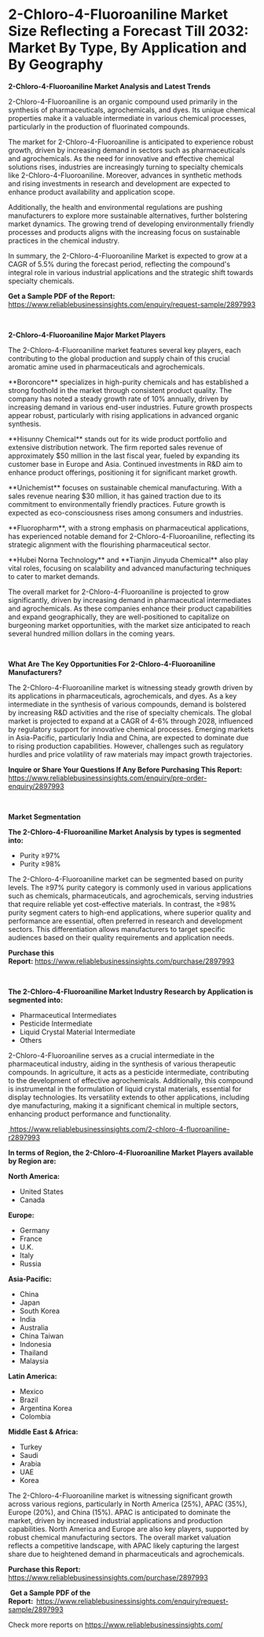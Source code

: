<p><h1>2-Chloro-4-Fluoroaniline Market Size Reflecting a Forecast Till 2032: Market By Type, By Application and By Geography</h1></p><p><strong>2-Chloro-4-Fluoroaniline Market Analysis and Latest Trends</strong></p>
<p><p>2-Chloro-4-Fluoroaniline is an organic compound used primarily in the synthesis of pharmaceuticals, agrochemicals, and dyes. Its unique chemical properties make it a valuable intermediate in various chemical processes, particularly in the production of fluorinated compounds. </p><p>The market for 2-Chloro-4-Fluoroaniline is anticipated to experience robust growth, driven by increasing demand in sectors such as pharmaceuticals and agrochemicals. As the need for innovative and effective chemical solutions rises, industries are increasingly turning to specialty chemicals like 2-Chloro-4-Fluoroaniline. Moreover, advances in synthetic methods and rising investments in research and development are expected to enhance product availability and application scope.</p><p>Additionally, the health and environmental regulations are pushing manufacturers to explore more sustainable alternatives, further bolstering market dynamics. The growing trend of developing environmentally friendly processes and products aligns with the increasing focus on sustainable practices in the chemical industry. </p><p>In summary, the 2-Chloro-4-Fluoroaniline Market is expected to grow at a CAGR of 5.5% during the forecast period, reflecting the compound's integral role in various industrial applications and the strategic shift towards specialty chemicals.</p></p>
<p><strong>Get a Sample PDF of the Report:&nbsp;</strong> <a href="https://www.reliablebusinessinsights.com/enquiry/request-sample/2897993?utm_campaign=2318&utm_medium=2&utm_source=Github&utm_content=ia&utm_term=15032025&utm_id=2-chloro-4-fluoroaniline">https://www.reliablebusinessinsights.com/enquiry/request-sample/2897993</a></p>
<p>&nbsp;</p>
<p><strong>2-Chloro-4-Fluoroaniline Major Market Players</strong></p>
<p><p>The 2-Chloro-4-Fluoroaniline market features several key players, each contributing to the global production and supply chain of this crucial aromatic amine used in pharmaceuticals and agrochemicals.</p><p>**Boroncore** specializes in high-purity chemicals and has established a strong foothold in the market through consistent product quality. The company has noted a steady growth rate of 10% annually, driven by increasing demand in various end-user industries. Future growth prospects appear robust, particularly with rising applications in advanced organic synthesis.</p><p>**Hisunny Chemical** stands out for its wide product portfolio and extensive distribution network. The firm reported sales revenue of approximately $50 million in the last fiscal year, fueled by expanding its customer base in Europe and Asia. Continued investments in R&D aim to enhance product offerings, positioning it for significant market growth.</p><p>**Unichemist** focuses on sustainable chemical manufacturing. With a sales revenue nearing $30 million, it has gained traction due to its commitment to environmentally friendly practices. Future growth is expected as eco-consciousness rises among consumers and industries.</p><p>**Fluoropharm**, with a strong emphasis on pharmaceutical applications, has experienced notable demand for 2-Chloro-4-Fluoroaniline, reflecting its strategic alignment with the flourishing pharmaceutical sector. </p><p>**Hubei Norna Technology** and **Tianjin Jinyuda Chemical** also play vital roles, focusing on scalability and advanced manufacturing techniques to cater to market demands.</p><p>The overall market for 2-Chloro-4-Fluoroaniline is projected to grow significantly, driven by increasing demand in pharmaceutical intermediates and agrochemicals. As these companies enhance their product capabilities and expand geographically, they are well-positioned to capitalize on burgeoning market opportunities, with the market size anticipated to reach several hundred million dollars in the coming years.</p></p>
<p>&nbsp;</p>
<p><strong>What Are The Key Opportunities For 2-Chloro-4-Fluoroaniline Manufacturers?</strong></p>
<p><p>The 2-Chloro-4-Fluoroaniline market is witnessing steady growth driven by its applications in pharmaceuticals, agrochemicals, and dyes. As a key intermediate in the synthesis of various compounds, demand is bolstered by increasing R&D activities and the rise of specialty chemicals. The global market is projected to expand at a CAGR of 4-6% through 2028, influenced by regulatory support for innovative chemical processes. Emerging markets in Asia-Pacific, particularly India and China, are expected to dominate due to rising production capabilities. However, challenges such as regulatory hurdles and price volatility of raw materials may impact growth trajectories.</p></p>
<p><strong>Inquire or Share Your Questions If Any Before Purchasing This Report:</strong> <a href="https://www.reliablebusinessinsights.com/enquiry/pre-order-enquiry/2897993?utm_campaign=2318&utm_medium=2&utm_source=Github&utm_content=ia&utm_term=15032025&utm_id=2-chloro-4-fluoroaniline">https://www.reliablebusinessinsights.com/enquiry/pre-order-enquiry/2897993</a></p>
<p>&nbsp;</p>
<p><strong>Market Segmentation</strong></p>
<p><strong>The 2-Chloro-4-Fluoroaniline Market Analysis by types is segmented into:</strong></p>
<p><ul><li>Purity ≥97%</li><li>Purity ≥98%</li></ul></p>
<p><p>The 2-Chloro-4-Fluoroaniline market can be segmented based on purity levels. The ≥97% purity category is commonly used in various applications such as chemicals, pharmaceuticals, and agrochemicals, serving industries that require reliable yet cost-effective materials. In contrast, the ≥98% purity segment caters to high-end applications, where superior quality and performance are essential, often preferred in research and development sectors. This differentiation allows manufacturers to target specific audiences based on their quality requirements and application needs.</p></p>
<p><strong>Purchase this Report:&nbsp;</strong><a href="https://www.reliablebusinessinsights.com/purchase/2897993?utm_campaign=2318&utm_medium=2&utm_source=Github&utm_content=ia&utm_term=15032025&utm_id=2-chloro-4-fluoroaniline">https://www.reliablebusinessinsights.com/purchase/2897993</a></p>
<p>&nbsp;</p>
<p><strong>The 2-Chloro-4-Fluoroaniline Market Industry Research by Application is segmented into:</strong></p>
<p><ul><li>Pharmaceutical Intermediates</li><li>Pesticide Intermediate</li><li>Liquid Crystal Material Intermediate</li><li>Others</li></ul></p>
<p><p>2-Chloro-4-Fluoroaniline serves as a crucial intermediate in the pharmaceutical industry, aiding in the synthesis of various therapeutic compounds. In agriculture, it acts as a pesticide intermediate, contributing to the development of effective agrochemicals. Additionally, this compound is instrumental in the formulation of liquid crystal materials, essential for display technologies. Its versatility extends to other applications, including dye manufacturing, making it a significant chemical in multiple sectors, enhancing product performance and functionality.</p></p>
<p><a href="https://www.reliablebusinessinsights.com/2-chloro-4-fluoroaniline-r2897993?utm_campaign=2318&utm_medium=2&utm_source=Github&utm_content=ia&utm_term=15032025&utm_id=2-chloro-4-fluoroaniline">&nbsp;https://www.reliablebusinessinsights.com/2-chloro-4-fluoroaniline-r2897993</a></p>
<p><strong>In terms of Region, the 2-Chloro-4-Fluoroaniline Market Players available by Region are:</strong></p>
<p>
    <p> <strong> North America: </strong>
        <ul>
            <li>United States</li>
            <li>Canada</li>
        </ul>
        </p> 
    <p> <strong> Europe: </strong>
        <ul>
            <li>Germany</li>
            <li>France</li>
            <li>U.K.</li>
            <li>Italy</li>
            <li>Russia</li>
        </ul>
        </p> 
    <p> <strong> Asia-Pacific: </strong>
        <ul>
            <li>China</li>
            <li>Japan</li>
            <li>South Korea</li>
            <li>India</li>
            <li>Australia</li>
            <li>China Taiwan</li>
            <li>Indonesia</li>
            <li>Thailand</li>
            <li>Malaysia</li>
        </ul>
        </p> 
    <p> <strong> Latin America: </strong>
        <ul>
            <li>Mexico</li>
            <li>Brazil</li>
            <li>Argentina Korea</li>
            <li>Colombia</li>
        </ul>
        </p> 
    <p> <strong> Middle East & Africa: </strong>
        <ul>
            <li>Turkey</li>
            <li>Saudi</li>
            <li>Arabia</li>
            <li>UAE</li>
            <li>Korea</li>
        </ul>
    </p>
    </p>
<p><p>The 2-Chloro-4-Fluoroaniline market is witnessing significant growth across various regions, particularly in North America (25%), APAC (35%), Europe (20%), and China (15%). APAC is anticipated to dominate the market, driven by increased industrial applications and production capabilities. North America and Europe are also key players, supported by robust chemical manufacturing sectors. The overall market valuation reflects a competitive landscape, with APAC likely capturing the largest share due to heightened demand in pharmaceuticals and agrochemicals.</p></p>
<p><strong>Purchase this Report: </strong><a href="https://www.reliablebusinessinsights.com/purchase/2897993?utm_campaign=2318&utm_medium=2&utm_source=Github&utm_content=ia&utm_term=15032025&utm_id=2-chloro-4-fluoroaniline">https://www.reliablebusinessinsights.com/purchase/2897993</a></p>
<p>&nbsp;<strong>Get a Sample PDF of the Report:&nbsp;&nbsp;</strong><a href="https://www.reliablebusinessinsights.com/enquiry/request-sample/2897993?utm_campaign=2318&utm_medium=2&utm_source=Github&utm_content=ia&utm_term=15032025&utm_id=2-chloro-4-fluoroaniline">https://www.reliablebusinessinsights.com/enquiry/request-sample/2897993</a></p>
<p><strong></strong></p>
<p>Check more reports on <a href="https://www.reliablebusinessinsights.com/?utm_campaign=2318&utm_medium=2&utm_source=Github&utm_content=ia&utm_term=15032025&utm_id=2-chloro-4-fluoroaniline">https://www.reliablebusinessinsights.com/</a></p>